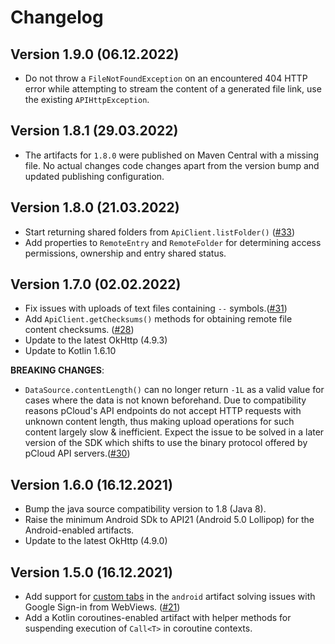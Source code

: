 Changelog
=========

Version 1.9.0 (06.12.2022)
--------------------------

- Do not throw a `FileNotFoundException` on an encountered 404 HTTP error while attempting to stream the content of a generated file link, use the existing `APIHttpException`.

Version 1.8.1 (29.03.2022)
--------------------------

- The artifacts for `1.8.0` were published on Maven Central with a missing file. No actual changes code changes
apart from the version bump and updated publishing configuration.

Version 1.8.0 (21.03.2022)
--------------------------

- Start returning shared folders from `ApiClient.listFolder()` ([#33](https://github.com/pCloud/pcloud-sdk-java/issues/33))
- Add properties to `RemoteEntry` and `RemoteFolder` for determining
access permissions, ownership and entry shared status.

Version 1.7.0 (02.02.2022)
--------------------------

- Fix issues with uploads of text files containing `--` symbols.([#31](https://github.com/pCloud/pcloud-sdk-java/issues/31))
- Add `ApiClient.getChecksums()` methods for obtaining remote file content checksums. ([#28](https://github.com/pCloud/pcloud-sdk-java/issues/28))
- Update to the latest OkHttp (4.9.3)
- Update to Kotlin 1.6.10

**BREAKING CHANGES**: 
- `DataSource.contentLength()` can no longer return `-1L` as a valid value for cases where the data is not known beforehand. 
Due to compatibility reasons pCloud's API endpoints do not accept HTTP requests with unknown content length, 
thus making upload operations for such content largely slow & inefficient. 
Expect the issue to be solved in a later version of the SDK which shifts to use the binary protocol offered by pCloud API servers.([#30](https://github.com/pCloud/pcloud-sdk-java/issues/30))

Version 1.6.0 (16.12.2021)
--------------------------

- Bump the java source compatibility version to 1.8 (Java 8).
- Raise the minimum Android SDk to API21 (Android 5.0 Lollipop) for the Android-enabled artifacts.
- Update to the latest OkHttp (4.9.0)
 
Version 1.5.0 (16.12.2021)
--------------------------

- Add support for [custom tabs](https://developer.chrome.com/docs/android/custom-tabs/) in the `android` artifact solving issues with
Google Sign-in from WebViews. ([#21](https://github.com/pCloud/pcloud-sdk-java/issues/21))
- Add a Kotlin coroutines-enabled artifact with helper methods for suspending execution of `Call<T>` in coroutine contexts.
